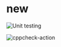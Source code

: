 # new
![Unit testing](https://github.com/hdubey6/new/workflows/Unit%20testing/badge.svg)

![cppcheck-action](https://github.com/hdubey6/new/workflows/cppcheck-action/badge.svg)
